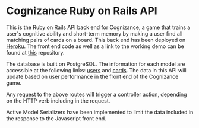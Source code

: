# Cognizance Ruby on Rails API

This is the Ruby on Rails API back end for Cognizance, a game that trains a user's cognitive ability and short-term memory by making a user find all matching pairs of cards on a board. This back end has been deployed on [Heroku](https://cognizance.herokuapp.com/api/v1/users). The front end code as well as a link to the working demo can be found at [this](https://github.com/laurkim/cognizance) repository.

The database is built on PostgreSQL. The information for each model are accessible at the following links: [users](https://cognizance.herokuapp.com/api/v1/users) and [cards](https://cognizance.herokuapp.com/api/v1/cards). The data in this API will update based on user performance in the front end of the Cognizance game.

Any request to the above routes will trigger a controller action, depending on the HTTP verb including in the request.

Active Model Serializers have been implemented to limit the data included in the response to the Javascript front end.
